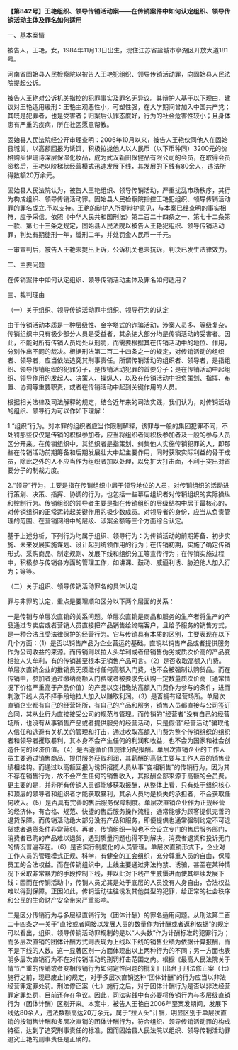 **【第842号】王艳组织、领导传销活动案——在传销案件中如何认定组织、领导传销活动主体及罪名如何适用**

一、基本案情

被告人，王艳，女，1984年11月13日出生，现住江苏省盐城市亭湖区开放大道181号。

河南省固始县人民检察院以被告人王艳犯组织、领导传销活动罪，向固始县人民法院提起公诉。

被告人王艳对公诉机关指控的犯罪事实及罪名无异议。其辩护人基于以下理由，建议对王艳适用缓刑：王艳主观恶性小，可塑性强，在大学期间曾加入中国共产党；其既是犯罪者，也是受害者；归案后认罪态度好，行为的社会危害性较小；且身体患有严重的疾病，所在社区愿意帮教。

固始县人民法院经公开审理查明：2006年10月以来，被告人王艳伙同他人在固始县城关，以高额回报为诱饵，积极拉拢他人以人民币（以下币种同）3200元的价格购买伊珊诗深层保湿化妆品，成为武汉新田保健品有限公司的会员，在取得会员资格后，王艳以阶梯状经营模式迅速发展下线，其发展的下线有80余人，违法所得数额20万余元。

固始县人民法院认为，被告人王艳组织、领导传销活动，严重扰乱市场秩序，其行为构成组织、领导传销活动罪。固始县人民检察院指控王艳犯组织、领导传销活动罪的罪名成立.予以支持。王艳的辩护人所提辩护意见，与本案已经查明的事实相符，应予采信。依照《中华人民共和国刑法》第二百二十四条之一、第七十二条第一款、第七十三条之规定，固始县人民法院以被告人王艳犯组织、领导传销活动罪，判处有期徒刑一年，缓刑二年，并处罚金人民币一千元。

一审宣判后，被告人王艳未提出上诉，公诉机关也未抗诉，判决已发生法律效力。

二、主要问题

在传销案件中如何认定组织、领导传销活动主体及罪名如何适用？

三、裁判理由

（一）关于组织、领导传销活动罪中组织、领导行为的认定

由于传销活动本质是一种层级性、金字塔式的诈骗活动，涉案人员多、等级复杂，传销组织中只有极少部分人员是受益者，其余绝大部分均是传销活动的受害者。因此，不能对所有传销人员均处以刑罚，而需要根据其在传销活动中的地位、作用，分别作出不同的裁决。根据刑法第二百二十四条之一的规定，对传销活动的组织者、领导者，应当依法追究其刑事责任。所谓传销活动的组织者、领导者，是指组织、领导传销组织的犯罪分子，是传销活动犯罪的首要分子；是在传销活动中起组织、领导作用的发起人、决策人、操纵人，以及在传销活动中担负策划、指挥、布置、协调等重要职责，或者在传销活动中起到关键作用的人员。

根据相关法律及司法解释的规定，结合近年来的司法实践，我们认为，对传销活动的组织、领导行为可以作如下理解：

1.“组织”行为。对本罪的组织者应当作限制解释，该罪与一般的集团犯罪不同，不处罚那些仅仅是传销的积极参加者，应当将组织者同积极参加者及一般的参与人员区分开来。在传销组织中，其组织者是指策划、纠集他人实施传销犯罪的人，即那些在传销活动前期筹备和后期发展壮大中起主要作用，同时获取实际利益的骨干成员，除此之外的人不应当作为组织者加以处理，以免扩大打击面，不利于突出对首要分子的制裁力度。

2.“领导”行为，主要是指在传销组织中居于领导地位的人员，对传销组织的活动进行策划、决策、指挥、协调的行为，也包括一些幕后组织者对传销组织的实际操纵和控制行为。传销组织的领导者主要是指在传销组织的层级结构中居于最核心的，对传销组织的正常运转起关键作用的极少数成员。对领导者的身份，应当从负责管理的范围、在营销网络中的层级、涉案金额等三个方面综合认定。

基于上述分析，下列行为均属于组织、领导行为：为传销活动的前期筹备、初步实施、未来发展实施谋划、设计起到统领作用的行为；在传销初期，实施了确定传销形式、采购商品、制定规则、发展下线和组织分工等宣传行为；在传销实施过程中，积极参与传销各方面的管理工作，如讲课、鼓动、威逼利诱、胁迫他人加入行为；等等。

（二）关于组织、领导传销活动罪名的具体认定

罪与非罪的认定，重点是要理顺和区分以下两个层面的关系：

一是传销与单层次直销的关系问题。单层次直销是商品和服务的生产者将生产的产品通过专卖店或者营销人员直接把产品销售给终端客户，且给予服务的销售方式，是一种合法且受法律保护的经营行为。它与传销具有本质的区别，主要表现在以下几个方面：（1）是否以销售产品为企业营运的基础。直销以销售产品或者提供服务作为公司收益的来源。而传销则以拉人头牟利或者借销售伪劣或质次价高的产品变相拉人头牟利，有的传销甚至根本无销售产品可言。（2）是否收取高额入门费。单层次直销企业的推销员无须缴付任何高额入门费，也不会被强制认购货品。而在传销中，参加者通过缴纳高额入门费或者被要求先认购一定数量质次价高（通常情况下价格严重高于产品价值）的产品以变相缴纳高额入门费作为参与的条件，进而刺激下线人员不择手段地拉人加入以赚取利润。（3）是否拥有经营场所。单层次直销企业都有自己的经营场所，有自己的产品和服务，销售人员都直接与公司签订合同，其从业行为直接接受公司的规范与管理。而传销的“经营者”没有自己的经营场所，也没有从事销售产品或者提供服务的经营活动，只是假借“经营活动”骗取他人信任和逃避有关机关的管理和打击，通过收取高额入门费为整个传销组织的组织者和领导者攫取暴利，其本身不会产生任何的利润和收益，也不会为国家和社会创造任何的经济价值。（4）是否遵循价值规律分配报酬。单层次直销企业的工作人员主要通过销售商品、提供服务获取利润，其薪酬的高低主要与工作人员的销售业绩相挂钩。而通过以高额回报为诱饵招揽人员从事“变相销售”的传销行为，因为其不存在销售行为，故不会产生任何的销售收入，其报酬全部来源于高额的会员费。更主要的是，并非所有传销人员都能够获取报酬，从整体上看，只有处于组织核心和顶层的领导者和组织者才能获取暴利，其余人员均是损失的承担者，不会获取任何收入。（5）是否具有完善的售后服务保障制度。单层次直销企业作为正规经营的经济体，有合格、规范、快捷的售后服务操作流程，通常能够为顾客提供完善的退货保障。而传销活动绝大部分没有产品和服务，即便提供也通常强制约定不可退货或者退货条件非常苛刻。再者，传销组织一般也不会设立专门的售后服务部门，消费者已购的产品难以退货，遇到质量问题也得不到解决，消费者退货和投诉无门的情况普遍存在。（6）是否实行制度化的人员管理。单层次直销形式下，企业对工作人员的管理模式正规、科学，有健全的工会组织，充分尊重人员的自由，保障员工的合法权益。而在传销组织中，上线主要通过非法拘禁、诱骗，甚至在某种情况下采取非常暴力的手段控制下线，并以此对下线产生威慑进而使其继续发展下线：因而在传销活动中，传销人员尤其是处于底层的人员没有人身自由，合法权益难以得到保障。正因如此，传销活动往往诱发其他类型的犯罪，给正常的社会秩序和公民的生命财产安全带来严重影响。

二是区分传销行为与多层级直销行为（团体计酬）的罪名适用问题。从刑法第二百二十四条之一关于“直接或者间接以发展人员的数量作为计酬或者返利依据”的规定可以看出，组织、领导传销活动罪规制的是以“人头数”作为计酬标准的犯罪行为；而多层次直销的团体计酬方式则表现为上线以下线的销售业绩为依据计算报酬，而不是下线的人数。这一显著区别一方面体现出以上两种行为的不同；另一方面也表明多层次直销行为不在对传销活动的刑罚打击范围之内。根据《最高人民法院关于情节严重的传销或者变相传销行为如何定性问题的批复》\[出台于刑法修正案（七）施行之前，现已废止\]的规定，对于多层次直销这种“团体计酬”的行为应当以非法经营罪定罪处罚。刑法修正案（七）施行之后，对于团体计酬行为是否以非法经营罪定罪处罚，目前还存在争议。因此，司法实践中有必要将传销行为与多层级直销行为（团体计酬）区别开来。本案中，被告人王艳自2006年至案发期间，发展下线达80余人，违法数额高达20万余元，属于“拉人头”计酬，明显区别于单层次直销的按销售计酬和多层次直销的团体计酬行为，符合组织、领导传销活动罪的构成特征，达到了追究刑事责任的标准，因而固始县人民法院以组织、领导传销活动罪追究王艳的刑事责任是正确的。